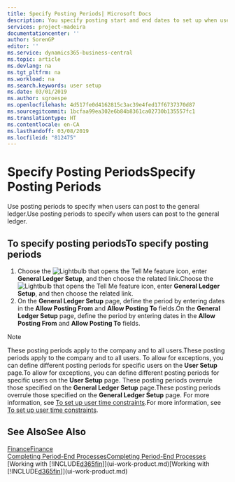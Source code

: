 ```yaml
---
title: Specify Posting Periods| Microsoft Docs
description: You specify posting start and end dates to set up when users can post to the general ledger.
services: project-madeira
documentationcenter: ''
author: SorenGP
editor: ''
ms.service: dynamics365-business-central
ms.topic: article
ms.devlang: na
ms.tgt_pltfrm: na
ms.workload: na
ms.search.keywords: user setup
ms.date: 03/01/2019
ms.author: sgroespe
ms.openlocfilehash: 4d517fe0d4162815c3ac39e4fed17f6737370d87
ms.sourcegitcommit: 1bcfaa99ea302e6b84b8361ca02730b135557fc1
ms.translationtype: HT
ms.contentlocale: en-CA
ms.lasthandoff: 03/08/2019
ms.locfileid: "812475"
---
```

# <a name="specify-posting-periods"></a><span data-ttu-id="b3fc6-103">Specify Posting Periods</span><span class="sxs-lookup"><span data-stu-id="b3fc6-103">Specify Posting Periods</span></span>
<span data-ttu-id="b3fc6-104">Use posting periods to specify when users can post to the general ledger.</span><span class="sxs-lookup"><span data-stu-id="b3fc6-104">Use posting periods to specify when users can post to the general ledger.</span></span>  

## <a name="to-specify-posting-periods"></a><span data-ttu-id="b3fc6-105">To specify posting periods</span><span class="sxs-lookup"><span data-stu-id="b3fc6-105">To specify posting periods</span></span>
1. <span data-ttu-id="b3fc6-106">Choose the ![Lightbulb that opens the Tell Me feature](media/ui-search/search_small.png "Tell me what you want to do") icon, enter **General Ledger Setup**, and then choose the related link.</span><span class="sxs-lookup"><span data-stu-id="b3fc6-106">Choose the ![Lightbulb that opens the Tell Me feature](media/ui-search/search_small.png "Tell me what you want to do") icon, enter **General Ledger Setup**, and then choose the related link.</span></span>  
2. <span data-ttu-id="b3fc6-107">On the **General Ledger Setup** page, define the period by entering dates in the **Allow Posting From** and **Allow Posting To** fields.</span><span class="sxs-lookup"><span data-stu-id="b3fc6-107">On the **General Ledger Setup** page, define the period by entering dates in the **Allow Posting From** and **Allow Posting To** fields.</span></span>  

> [!NOTE]  
>   <span data-ttu-id="b3fc6-108">These posting periods apply to the company and to all users.</span><span class="sxs-lookup"><span data-stu-id="b3fc6-108">These posting periods apply to the company and to all users.</span></span> <span data-ttu-id="b3fc6-109">To allow for exceptions, you can define different posting periods for specific users on the **User Setup** page.</span><span class="sxs-lookup"><span data-stu-id="b3fc6-109">To allow for exceptions, you can define different posting periods for specific users on the **User Setup** page.</span></span> <span data-ttu-id="b3fc6-110">These posting periods overrule those specified on the **General Ledger Setup** page.</span><span class="sxs-lookup"><span data-stu-id="b3fc6-110">These posting periods overrule those specified on the **General Ledger Setup** page.</span></span> <span data-ttu-id="b3fc6-111">For more information, see [To set up user time constraints](ui-how-users-permissions.md#to-set-up-user-time-constraints).</span><span class="sxs-lookup"><span data-stu-id="b3fc6-111">For more information, see [To set up user time constraints](ui-how-users-permissions.md#to-set-up-user-time-constraints).</span></span>

## <a name="see-also"></a><span data-ttu-id="b3fc6-112">See Also</span><span class="sxs-lookup"><span data-stu-id="b3fc6-112">See Also</span></span>
[<span data-ttu-id="b3fc6-113">Finance</span><span class="sxs-lookup"><span data-stu-id="b3fc6-113">Finance</span></span>](finance.md)  
[<span data-ttu-id="b3fc6-114">Completing Period-End Processes</span><span class="sxs-lookup"><span data-stu-id="b3fc6-114">Completing Period-End Processes</span></span>](year-how-complete-period-end-processes.md)  
<span data-ttu-id="b3fc6-115">[Working with [!INCLUDE[d365fin](includes/d365fin_md.md)]](ui-work-product.md)</span><span class="sxs-lookup"><span data-stu-id="b3fc6-115">[Working with [!INCLUDE[d365fin](includes/d365fin_md.md)]](ui-work-product.md)</span></span>
